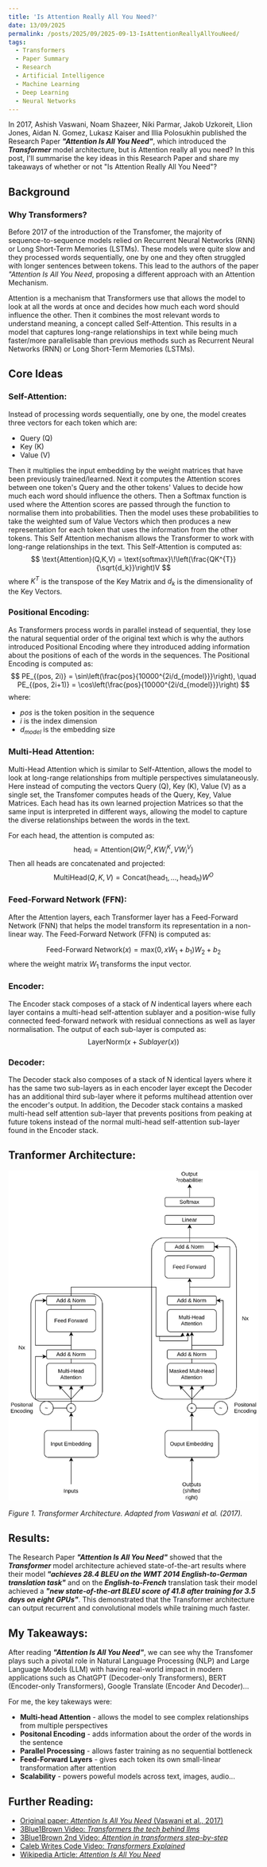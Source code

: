 ```yaml
---
title: 'Is Attention Really All You Need?'
date: 13/09/2025
permalink: /posts/2025/09/2025-09-13-IsAttentionReallyAllYouNeed/
tags:
  - Transformers
  - Paper Summary
  - Research
  - Artificial Intelligence
  - Machine Learning
  - Deep Learning
  - Neural Networks
---
```


In 2017, Ashish Vaswani, Noam Shazeer, Niki Parmar, Jakob Uzkoreit, Llion Jones, Aidan N. Gomez, Lukasz Kaiser and Illia Polosukhin published the Research Paper ***"Attention Is All You Need"***, which introduced the ***Transformer*** model architecture, but is Attention really all you need? In this post, I'll summarise the key ideas in this Research Paper and share my takeaways of whether or not "Is Attention Really All You Need"?

## Background
### Why Transformers?
Before 2017 of the introduction of the Transfomer, the majority of sequence-to-sequence models relied on Recurrent Neural Networks (RNN) or Long Short-Term Memories (LSTMs). These models were quite slow and they processed words sequentially, one by one and they often struggled with longer sentences between tokens. This lead to the authors of the paper *"Attention Is All You Need*, proposing a different approach with an Attention Mechanism.

Attention is a mechanism that Transformers use that allows the model to look at all the words at once and decides how much each word should influence the other. Then it combines the most relevant words to understand meaning, a concept called Self-Attention. This results in a model that captures long-range relationships in text while being much faster/more parallelisable than previous methods such as Recurrent Neural Networks (RNN) or Long Short-Term Memories (LSTMs).

## Core Ideas
### Self-Attention:
Instead of processing words sequentially, one by one, the model creates three vectors for each token which are:
- Query (Q)
- Key (K)
- Value (V)

Then it multiplies the input embedding by the weight matrices that have been previously trained/learned. Next it computes the Attention scores between one token's Query and the other tokens' Values to decide how much each word should influence the others. Then a Softmax function is used where the Attention scores are passed through the function to normalise them into probabilities. Then the model uses these probabilities to take the weighted sum of Value Vectors which then produces a new representation for each token that uses the information from the other tokens. This Self Attention mechanism allows the Transformer to work with long-range relationships in the text. This Self-Attention is computed as:
$$
\text{Attention}(Q,K,V) = \text{softmax}\!\left(\frac{QK^{T}}{\sqrt{d_k}}\right)V
$$
where $K^{T}$ is the transpose of the Key Matrix and $d_k$ is the dimensionality of the Key Vectors.

### Positional Encoding:
As Transformers process words in parallel instead of sequential, they lose the natural sequential order of the original text which is why the authors introduced Positional Encoding where they introduced adding information about the positions of each of the words in the sequences. The Positional Encoding is computed as:
$$
PE_{(pos, 2i)} = \sin\left(\frac{pos}{10000^{2i/d_{model}}}\right), \quad
PE_{(pos, 2i+1)} = \cos\left(\frac{pos}{10000^{2i/d_{model}}}\right)
$$
where:
- $pos$ is the token position in the sequence
- $i$ is the index dimension
- $d_{model}$ is the embedding size

### Multi-Head Attention:
Multi-Head Attention which is similar to Self-Attention, allows the model to look at long-range relationships from multiple perspectives simulataneously. Here instead of computing the vectors Query (Q), Key (K), Value (V) as a single set, the Transfomer computes heads of the Query, Key, Value Matrices. Each head has its own learned projection Matrices so that the same input is interpreted in different ways, allowing the model to capture the diverse relationships between the words in the text. 

For each head, the attention is computed as:
$$
\text{head}_i = \text{Attention}(Q W_i^Q, K W_i^K, V W_i^V)
$$ 
Then all heads are concatenated and projected:
$$
\text{MultiHead}(Q, K, V) = \text{Concat}(\text{head}_1, \dots, \text{head}_h) W^O
$$

### Feed-Forward Network (FFN):
After the Attention layers, each Transformer layer has a Feed-Forward Network (FNN) that helps the model transform its representation in a non-linear way. The Feed-Forward Network (FFN) is computed as:

$$
\text{Feed-Forward Network}(x) = \text{max}(0, x W_1 + b_1) W_2 + b_2
$$
where the weight matrix $W_1$ transforms the input vector.

### Encoder:
The Encoder stack composes of a stack of $N$ indentical layers where each layer contains a multi-head self-attention sublayer and a position-wise fully connected feed-forward network with residual connections as well as layer normalisation. The output of each sub-layer is computed as:
$$
\text{LayerNorm}(x + Sublayer(x))
$$

### Decoder:
The Decoder stack also composes of a stack of N identical layers where it has the same two sub-layers as in each encoder layer except the Decoder has an additional third sub-layer where it peforms multihead attention over the encoder's output. In addition, the Decoder stack contains a masked multi-head self attention sub-layer that prevents positions from peaking at future tokens instead of the normal multi-head self-attention sub-layer found in the Encoder stack.

## Tranformer Architecture:
![Transform Architecture](/_posts/Transformer.svg)

*Figure 1. Transformer Architecture. Adapted from Vaswani et al. (2017).*

## Results:
The Research Paper ***"Attention Is All You Need"*** showed that the ***Transformer*** model architecture achieved state-of-the-art results where their model ***"achieves 28.4 BLEU on the WMT 2014 English-to-German translation task"*** and on the ***English-to-French*** translation task their model achieved a ***"new state-of-the-art BLEU score of 41.8 after training for 3.5 days on eight GPUs"***. This demonstrated that the Transformer architecture can output recurrent and convolutional models while training much faster.

## My Takeaways:
After reading ***"Attention Is All You Need"***, we can see why the Transfomer plays such a pivotal role in Natural Language Processing (NLP) and Large Language Models (LLM) with having real-world impact in modern applications such as ChatGPT (Decoder-only Transformers), BERT (Encoder-only Transformers), Google Translate (Encoder And Decoder)...

For me, the key takeways were:
- **Multi-head Attention** - allows the model to see complex relationships from multiple perspectives
- **Positonal Encoding** - adds information about the order of the words in the sentence
- **Parallel Processing** - allows faster training as no sequential bottleneck
- **Feed-Forward Layers** - gives each token its own small-linear transformation after attention
- **Scalability** - powers poweful models across text, images, audio...


## Further Reading:
- [Original paper: *Attention Is All You Need* (Vaswani et al., 2017)](https://arxiv.org/pdf/1706.03762)
- [3Blue1Brown Video: *Transformers the tech behind llms*](https://youtu.be/wjZofJX0v4M?feature=shared)
- [3Blue1Brown 2nd Video: *Attention in transformers step-by-step*](https://youtu.be/eMlx5fFNoYc?feature=shared)
- [Caleb Writes Code Video: *Transformers Explained*](https://youtu.be/nZrZOI0oRuw?feature=shared)
- [Wikipedia Article: *Attention Is All You Need*](https://en.wikipedia.org/wiki/Attention_Is_All_You_Need)
